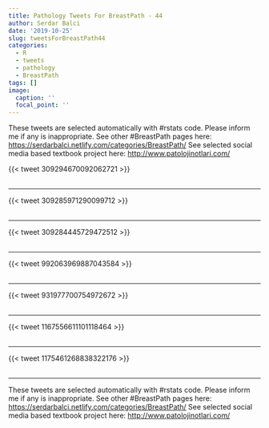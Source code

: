 ```yaml
---
title: Pathology Tweets For BreastPath - 44
author: Serdar Balci
date: '2019-10-25'
slug: tweetsForBreastPath44
categories:
  - R
  - tweets
  - pathology
  - BreastPath
tags: []
image:
  caption: ''
  focal_point: ''
---
```



These tweets are selected automatically with #rstats code. Please inform me if any is inappropriate.
See other #BreastPath pages here: https://serdarbalci.netlify.com/categories/BreastPath/ 
See selected social media based textbook project here: http://www.patolojinotlari.com/

{{< tweet 309294670092062721 >}}
<br>
<br>
<hr>
{{< tweet 309285971290099712 >}}
<br>
<br>
<hr>
{{< tweet 309284445729472512 >}}
<br>
<br>
<hr>
{{< tweet 992063969887043584 >}}
<br>
<br>
<hr>
{{< tweet 931977700754972672 >}}
<br>
<br>
<hr>
{{< tweet 1167556611101118464 >}}
<br>
<br>
<hr>
{{< tweet 1175461268838322176 >}}
<br>
<br>
<hr>


These tweets are selected automatically with #rstats code. Please inform me if any is inappropriate.
See other #BreastPath pages here: https://serdarbalci.netlify.com/categories/BreastPath/ 
See selected social media based textbook project here: http://www.patolojinotlari.com/
